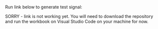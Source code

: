 Run link below to generate test signal:

SORRY - link is not working yet. You will need to download the repository and run the workbook on Visual Studio Code on your machine for now.
